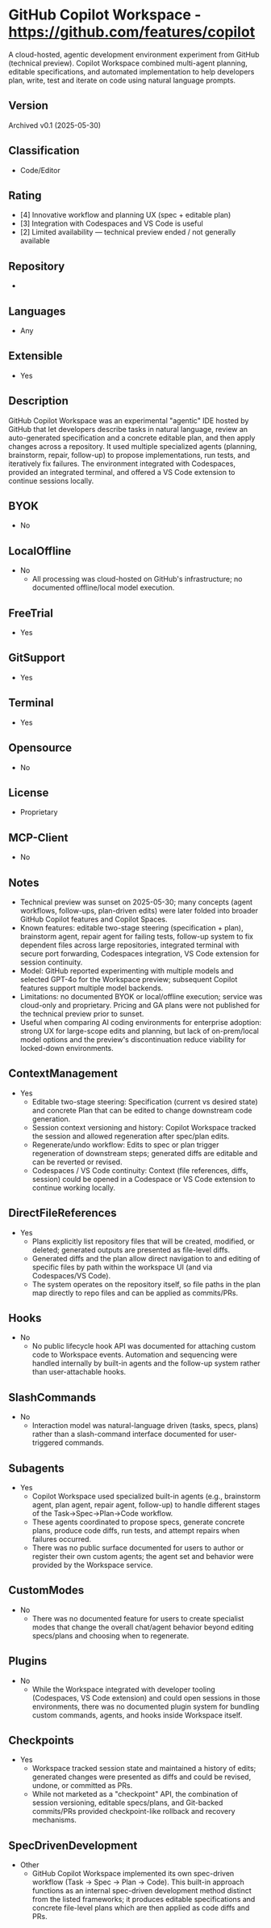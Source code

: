 # GitHub Copilot Workspace - https://github.com/features/copilot
A cloud-hosted, agentic development environment experiment from GitHub (technical preview). Copilot Workspace combined multi-agent planning, editable specifications, and automated implementation to help developers plan, write, test and iterate on code using natural language prompts.

## Version
Archived v0.1 (2025-05-30)

## Classification 
- Code/Editor

## Rating
- [4] Innovative workflow and planning UX (spec + editable plan)
- [3] Integration with Codespaces and VS Code is useful
- [2] Limited availability — technical preview ended / not generally available

## Repository
- 

## Languages
- Any

## Extensible
- Yes

## Description
GitHub Copilot Workspace was an experimental "agentic" IDE hosted by GitHub that let developers describe tasks in natural language, review an auto-generated specification and a concrete editable plan, and then apply changes across a repository. It used multiple specialized agents (planning, brainstorm, repair, follow-up) to propose implementations, run tests, and iteratively fix failures. The environment integrated with Codespaces, provided an integrated terminal, and offered a VS Code extension to continue sessions locally.

## BYOK
- No

## LocalOffline
- No
  - All processing was cloud-hosted on GitHub's infrastructure; no documented offline/local model execution.

## FreeTrial
- Yes

## GitSupport
- Yes

## Terminal
- Yes

## Opensource
- No

## License
- Proprietary

## MCP-Client
- No

## Notes
- Technical preview was sunset on 2025-05-30; many concepts (agent workflows, follow-ups, plan-driven edits) were later folded into broader GitHub Copilot features and Copilot Spaces.
- Known features: editable two-stage steering (specification + plan), brainstorm agent, repair agent for failing tests, follow-up system to fix dependent files across large repositories, integrated terminal with secure port forwarding, Codespaces integration, VS Code extension for session continuity.
- Model: GitHub reported experimenting with multiple models and selected GPT-4o for the Workspace preview; subsequent Copilot features support multiple model backends.
- Limitations: no documented BYOK or local/offline execution; service was cloud-only and proprietary. Pricing and GA plans were not published for the technical preview prior to sunset.
- Useful when comparing AI coding environments for enterprise adoption: strong UX for large-scope edits and planning, but lack of on-prem/local model options and the preview's discontinuation reduce viability for locked-down environments.


## ContextManagement
- Yes
  - Editable two-stage steering: Specification (current vs desired state) and concrete Plan that can be edited to change downstream code generation.
  - Session context versioning and history: Copilot Workspace tracked the session and allowed regeneration after spec/plan edits.
  - Regenerate/undo workflow: Edits to spec or plan trigger regeneration of downstream steps; generated diffs are editable and can be reverted or revised.
  - Codespaces / VS Code continuity: Context (file references, diffs, session) could be opened in a Codespace or VS Code extension to continue working locally.

## DirectFileReferences
- Yes
  - Plans explicitly list repository files that will be created, modified, or deleted; generated outputs are presented as file-level diffs.
  - Generated diffs and the plan allow direct navigation to and editing of specific files by path within the workspace UI (and via Codespaces/VS Code).
  - The system operates on the repository itself, so file paths in the plan map directly to repo files and can be applied as commits/PRs.

## Hooks
- No
  - No public lifecycle hook API was documented for attaching custom code to Workspace events. Automation and sequencing were handled internally by built-in agents and the follow-up system rather than user-attachable hooks.

## SlashCommands
- No
  - Interaction model was natural-language driven (tasks, specs, plans) rather than a slash-command interface documented for user-triggered commands.

## Subagents
- Yes
  - Copilot Workspace used specialized built-in agents (e.g., brainstorm agent, plan agent, repair agent, follow-up) to handle different stages of the Task→Spec→Plan→Code workflow.
  - These agents coordinated to propose specs, generate concrete plans, produce code diffs, run tests, and attempt repairs when failures occurred.
  - There was no public surface documented for users to author or register their own custom agents; the agent set and behavior were provided by the Workspace service.

## CustomModes
- No
  - There was no documented feature for users to create specialist modes that change the overall chat/agent behavior beyond editing specs/plans and choosing when to regenerate.

## Plugins
- No
  - While the Workspace integrated with developer tooling (Codespaces, VS Code extension) and could open sessions in those environments, there was no documented plugin system for bundling custom commands, agents, and hooks inside Workspace itself.

## Checkpoints
- Yes
  - Workspace tracked session state and maintained a history of edits; generated changes were presented as diffs and could be revised, undone, or committed as PRs.
  - While not marketed as a "checkpoint" API, the combination of session versioning, editable specs/plans, and Git-backed commits/PRs provided checkpoint-like rollback and recovery mechanisms.


## SpecDrivenDevelopment
- Other
  - GitHub Copilot Workspace implemented its own spec-driven workflow (Task → Spec → Plan → Code). This built-in approach functions as an internal spec-driven development method distinct from the listed frameworks; it produces editable specifications and concrete file-level plans which are then applied as code diffs and PRs.
